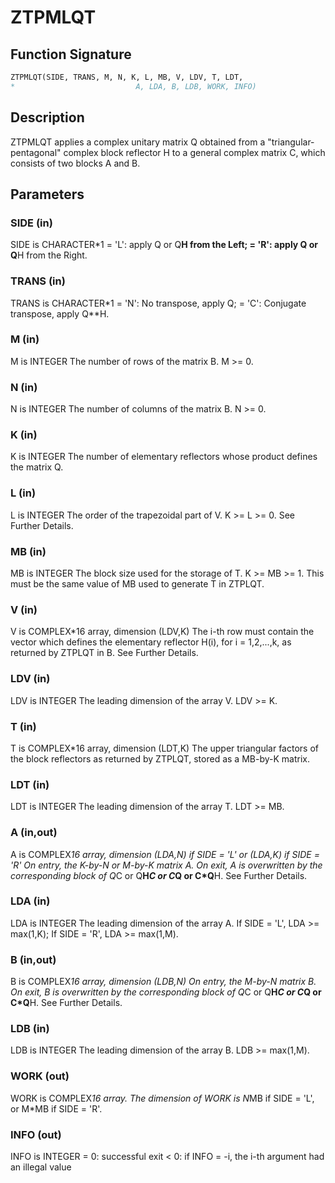 # ZTPMLQT

## Function Signature

```fortran
ZTPMLQT(SIDE, TRANS, M, N, K, L, MB, V, LDV, T, LDT,
*                           A, LDA, B, LDB, WORK, INFO)
```

## Description


 ZTPMLQT applies a complex unitary matrix Q obtained from a
 "triangular-pentagonal" complex block reflector H to a general
 complex matrix C, which consists of two blocks A and B.

## Parameters

### SIDE (in)

SIDE is CHARACTER*1 = 'L': apply Q or Q**H from the Left; = 'R': apply Q or Q**H from the Right.

### TRANS (in)

TRANS is CHARACTER*1 = 'N': No transpose, apply Q; = 'C': Conjugate transpose, apply Q**H.

### M (in)

M is INTEGER The number of rows of the matrix B. M >= 0.

### N (in)

N is INTEGER The number of columns of the matrix B. N >= 0.

### K (in)

K is INTEGER The number of elementary reflectors whose product defines the matrix Q.

### L (in)

L is INTEGER The order of the trapezoidal part of V. K >= L >= 0. See Further Details.

### MB (in)

MB is INTEGER The block size used for the storage of T. K >= MB >= 1. This must be the same value of MB used to generate T in ZTPLQT.

### V (in)

V is COMPLEX*16 array, dimension (LDV,K) The i-th row must contain the vector which defines the elementary reflector H(i), for i = 1,2,...,k, as returned by ZTPLQT in B. See Further Details.

### LDV (in)

LDV is INTEGER The leading dimension of the array V. LDV >= K.

### T (in)

T is COMPLEX*16 array, dimension (LDT,K) The upper triangular factors of the block reflectors as returned by ZTPLQT, stored as a MB-by-K matrix.

### LDT (in)

LDT is INTEGER The leading dimension of the array T. LDT >= MB.

### A (in,out)

A is COMPLEX*16 array, dimension (LDA,N) if SIDE = 'L' or (LDA,K) if SIDE = 'R' On entry, the K-by-N or M-by-K matrix A. On exit, A is overwritten by the corresponding block of Q*C or Q**H*C or C*Q or C*Q**H. See Further Details.

### LDA (in)

LDA is INTEGER The leading dimension of the array A. If SIDE = 'L', LDA >= max(1,K); If SIDE = 'R', LDA >= max(1,M).

### B (in,out)

B is COMPLEX*16 array, dimension (LDB,N) On entry, the M-by-N matrix B. On exit, B is overwritten by the corresponding block of Q*C or Q**H*C or C*Q or C*Q**H. See Further Details.

### LDB (in)

LDB is INTEGER The leading dimension of the array B. LDB >= max(1,M).

### WORK (out)

WORK is COMPLEX*16 array. The dimension of WORK is N*MB if SIDE = 'L', or M*MB if SIDE = 'R'.

### INFO (out)

INFO is INTEGER = 0: successful exit < 0: if INFO = -i, the i-th argument had an illegal value

